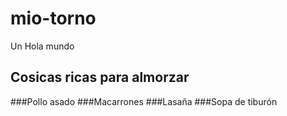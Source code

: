 # mio-torno
Un Hola mundo
## Cosicas ricas para almorzar
###Pollo asado
###Macarrones
###Lasaña
###Sopa de tiburón
